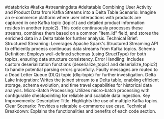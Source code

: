 #databricks #kafka #streamingdata #deltatable
Combining User Activity and Product Data from Kafka Streams into a Delta Table
Scenario:
Imagine an e-commerce platform where user interactions with products are captured in one Kafka topic (topic1) and detailed product information resides in another (topic2). 
This code continuously processes these streams, combines them based on a common "item_id" field, and stores the enriched data in a Delta table for further analysis.
Technical Brief:
Structured Streaming: Leverages Apache Spark's Structured Streaming API to efficiently process continuous data streams from Kafka topics.
Schema Definition: Employs well-defined schemas (using StructType) for both topics, ensuring data structure consistency.
Error Handling: Includes custom deserialization functions (deserialize_topic1 and deserialize_topic2) to handle potential parsing errors gracefully. Faulty messages are routed to a Dead Letter Queue (DLQ) topic (dlq-topic) for further investigation.
Delta Lake Integration: Writes the joined stream to a Delta table, enabling efficient storage, schema evolution, and time travel capabilities for historical data analysis.
Micro-Batch Processing: Utilizes micro-batch processing with configurable checkpointing for reliable and scalable data ingestion.
Key Improvements:
Descriptive Title: Highlights the use of multiple Kafka topics.
Clear Scenario: Provides a relatable e-commerce use case.
Technical Breakdown: Explains the functionalities and benefits of each code section.





